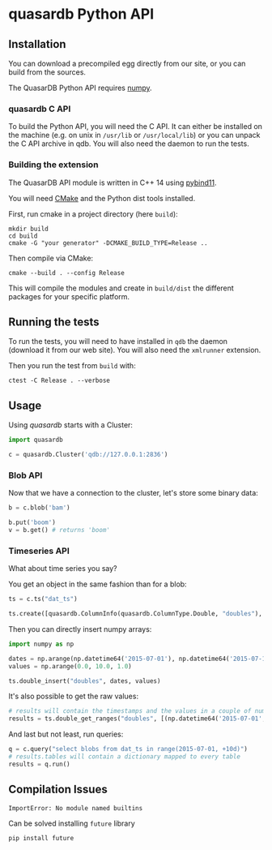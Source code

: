 # quasardb Python API

## Installation

You can download a precompiled egg directly from our site, or you can build from the sources.

The QuasarDB Python API requires [numpy](http://www.numpy.org/).

### quasardb C API

To build the Python API, you will need the C API. It can either be installed on the machine (e.g. on unix in `/usr/lib` or `/usr/local/lib`) or you can unpack the C API archive in qdb. You will also need the daemon to run the tests.

### Building the extension

The QuasarDB API module is written in C++ 14 using [pybind11](https://github.com/pybind/pybind11).

You will need [CMake](http://www.cmake.org/) and the Python dist tools installed.

First, run cmake in a project directory (here ```build```):

```
mkdir build
cd build
cmake -G "your generator" -DCMAKE_BUILD_TYPE=Release ..
```

Then compile via CMake:

```
cmake --build . --config Release
```

This will compile the modules and create in ```build/dist``` the different packages for your specific platform.

## Running the tests

To run the tests, you will need to have installed in ```qdb``` the daemon (download it from our web site). You will also need the ```xmlrunner``` extension.

Then you run the test from ```build``` with:

```
ctest -C Release . --verbose
```

## Usage

Using *quasardb* starts with a Cluster:

```python
import quasardb

c = quasardb.Cluster('qdb://127.0.0.1:2836')
```

### Blob API

Now that we have a connection to the cluster, let's store some binary data:

```python
b = c.blob('bam')

b.put('boom')
v = b.get() # returns 'boom'
```

### Timeseries API

What about time series you say?

You get an object in the same fashion than for a blob:

```python
ts = c.ts("dat_ts")

ts.create([quasardb.ColumnInfo(quasardb.ColumnType.Double, "doubles"), quasardb.ColumnInfo(quasardb.ColumnType.Blob, "blobs")])
```

Then you can directly insert numpy arrays:

```python
import numpy as np

dates = np.arange(np.datetime64('2015-07-01'), np.datetime64('2015-07-11')).astype('datetime64[ns]')
values = np.arange(0.0, 10.0, 1.0)

ts.double_insert("doubles", dates, values)
```

It's also possible to get the raw values:

```python
# results will contain the timestamps and the values in a couple of numpy arrays
results = ts.double_get_ranges("doubles", [(np.datetime64('2015-07-01', 'ns'), np.datetime64('2015-07-11', 'ns'))])
```

And last but not least, run queries:

```python
q = c.query("select blobs from dat_ts in range(2015-07-01, +10d)")
# results.tables will contain a dictionary mapped to every table
results = q.run()
```

## Compilation Issues

`ImportError: No module named builtins`

Can be solved installing `future` library

```shell
pip install future
```
